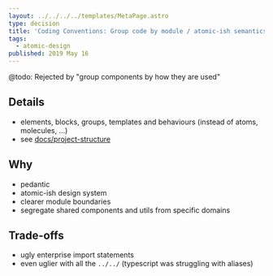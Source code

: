 ```yaml
---
layout: ../../../../templates/MetaPage.astro
type: decision
title: 'Coding Conventions: Group code by module / atomic-ish semantics'
tags:
  - atomic-design
published: 2019 May 16
---
```


@todo: Rejected by "group components by how they are used"

## Details

- elements, blocks, groups, templates and behaviours (instead of atoms, molecules, ...)
- see [docs/project-structure](/meta/docs/project-structure#atomic-ish-semantics-translated-to)

## Why

- pedantic
- atomic-ish design system
- clearer module boundaries
- segregate shared components and utils from specific domains

## Trade-offs

- ugly enterprise import statements
- even uglier with all the `../../` (typescript was struggling with aliases)
